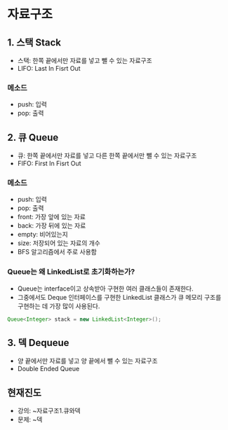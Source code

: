# 자료구조

## 1. 스택 Stack
- 스택: 한쪽 끝에서만 자료를 넣고 뺄 수 있는 자료구조
- LIFO: Last In Fisrt Out
### 메소드
- push: 입력
- pop: 출력

## 2. 큐 Queue
- 큐: 한쪽 끝에서만 자료를 넣고 다른 한쪽 끝에서만 뺄 수 있는 자료구조
- FIFO: First In Fisrt Out
### 메소드
- push: 입력
- pop: 출력
- front: 가장 앞에 있는 자료
- back: 가장 뒤에 있는 자료
- empty: 비어있는지
- size: 저장되어 있는 자료의 개수
- BFS 알고리즘에서 주로 사용함
### Queue는 왜 LinkedList로 초기화하는가?
- Queue는 interface이고 상속받아 구현한 여러 클래스들이 존재한다.
- 그중에서도 Deque 인터페이스를 구현한 LinkedList 클래스가 큐 메모리 구조를 구현하는 데 가장 많이 사용된다.
```java
Queue<Integer> stack = new LinkedList<Integer>();
```

## 3. 덱 Dequeue
- 양 끝에서만 자료를 넣고 양 끝에서 뺄 수 있는 자료구조
- Double Ended Queue

## 현재진도
- 강의: ~자료구조1.큐와덱
- 문제: ~덱



